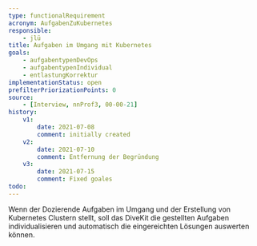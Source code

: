 ```yaml
---
type: functionalRequirement
acronym: AufgabenZuKubernetes
responsible: 
    - jlü
title: Aufgaben im Umgang mit Kubernetes
goals: 
    - aufgabentypenDevOps
    - aufgabentypenIndividual
    - entlastungKorrektur
implementationStatus: open
prefilterPriorizationPoints: 0
source:
    - [Interview, nnProf3, 00-00-21]
history:
    v1:
        date: 2021-07-08
        comment: initially created
    v2: 
        date: 2021-07-10
        comment: Entfernung der Begründung
    v3:
        date: 2021-07-15
        comment: Fixed goales
todo: 
---
```


Wenn der Dozierende Aufgaben im Umgang und der Erstellung von Kubernetes Clustern stellt, soll das DiveKit die gestellten Aufgaben 
individualisieren und automatisch die eingereichten Lösungen auswerten können. 

